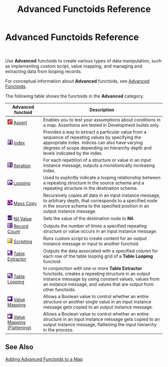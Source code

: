 ﻿---
title: Advanced Functoids Reference
TOCTitle: Advanced Functoids Reference
ms:assetid: 4b7a761f-510c-47ce-9506-4cb8e9ebba5c
ms:mtpsurl: https://msdn.microsoft.com/en-us/library/Aa560018(v=BTS.80)
ms:contentKeyID: 51527854
ms.date: 08/30/2017
mtps_version: v=BTS.80
---

# Advanced Functoids Reference

 

Use **Advanced** functoids to create various types of data manipulation, such as implementing custom script, value mapping, and managing and extracting data from looping records.

For conceptual information about **Advanced** functoids, see [Advanced Functoids](https://msdn.microsoft.com/en-us/library/aa561121\(v=bts.80\)).

The following table shows the functoids in the **Advanced** category.

<table>
<thead>
<tr class="header">
<th>Advanced functoid</th>
<th>Description</th>
</tr>
</thead>
<tbody>
<tr class="odd">
<td><img src="images/Aa560747.313715e0-e73d-4806-941a-413d5ad1dee3(BTS.80).jpeg" title="Assert functoid" alt="Assert functoid" /> <a href="assert-functoid-reference.md">Assert</a></td>
<td>Enables you to test your assumptions about conditions in a map. Assertions are tested in Development builds only.</td>
</tr>
<tr class="even">
<td><img src="images/Aa547061.0f578133-d730-4d60-bc4a-2832c31294b5(BTS.80).jpeg" /> <a href="index-functoid-reference.md">Index</a></td>
<td>Provides a way to extract a particular value from a sequence of repeating values by specifying the appropriate index. Indices can also have varying degrees of scope depending on hierarchy depth and levels indicated by the index.</td>
</tr>
<tr class="odd">
<td><img src="images/Aa560018.1c8ae190-aed0-49fc-b235-5c8b871b6b76(BTS.80).jpeg" /> <a href="iteration-functoid-reference.md">Iteration</a></td>
<td>For each repetition of a structure or value in an input instance message, outputs a monotonically increasing index.</td>
</tr>
<tr class="even">
<td><img src="images/Aa560018.1f70c94a-151c-4b07-9165-88873a0c33ff(BTS.80).jpeg" /> <a href="looping-functoid-reference.md">Looping</a></td>
<td>Used to explicitly indicate a looping relationship between a repeating structure in the source schema and a repeating structure in the destination schema.</td>
</tr>
<tr class="odd">
<td><img src="images/Aa560018.8d9b71f3-8e19-4b2b-a393-3592b01e07f3(BTS.80).jpeg" /> <a href="mass-copy-functoid-reference.md">Mass Copy</a></td>
<td>Recursively copies all data in an input instance message, to arbitrary depth, that corresponds to a specified node in the source schema to the specified position in an output instance message.</td>
</tr>
<tr class="even">
<td><img src="images/Aa560952.061a0589-22a0-4f1b-8c75-4ba58bf042ac(BTS.80).jpeg" title="Nil Value functoid" alt="Nil Value functoid" /> <a href="nil-value-functoid-reference.md">Nil Value</a></td>
<td>Sets the value of the destination node to <strong>Nil</strong>.</td>
</tr>
<tr class="odd">
<td><img src="images/Aa577847.8a6ab6c8-4e8b-4a53-8d3c-98303756f851(BTS.80).jpeg" /> <a href="record-count-functoid-reference.md">Record Count</a></td>
<td>Outputs the number of times a specified repeating structure or value occurs in an input instance message.</td>
</tr>
<tr class="even">
<td><img src="images/Aa560018.bd458694-6168-4c8c-90d2-da4407485122(BTS.80).jpeg" /> <a href="scripting-functoid-reference.md">Scripting</a></td>
<td>Runs custom script to create content for an output instance message or input to another functoid.</td>
</tr>
<tr class="odd">
<td><img src="images/Aa560018.4260373f-6d17-4b60-9fc5-661d0b829824(BTS.80).jpeg" /> <a href="table-extractor-functoid-reference.md">Table Extractor</a></td>
<td>Outputs the data associated with a specified column for each row of the table looping grid of a <strong>Table Looping</strong> functoid.</td>
</tr>
<tr class="even">
<td><img src="images/Aa559129.8f4b3620-4778-4d73-a60d-b11dea1766aa(BTS.80).jpeg" /> <a href="table-looping-functoid-reference.md">Table Looping</a></td>
<td>In conjunction with one or more <strong>Table Extractor</strong> functoids, creates a repeating structure in an output instance message by using constant values, values from an instance message, and values that are output from other functoids.</td>
</tr>
<tr class="odd">
<td><img src="images/Aa560018.7853c31e-dc26-4ffa-9608-29352508e725(BTS.80).jpeg" /> <a href="value-mapping-functoid-reference.md">Value Mapping</a></td>
<td>Allows a Boolean value to control whether an entire structure or another single value in an input instance message gets copied to an output instance message.</td>
</tr>
<tr class="even">
<td><img src="images/Aa561516.0b7c29fa-4dbc-4497-9411-86c7d1b81387(BTS.80).jpeg" /> <a href="value-mapping-flattening-functoid-reference.md">Value Mapping (Flattening)</a></td>
<td>Allows a Boolean value to control whether an entire structure in an input instance message gets copied to an output instance message, flattening the input hierarchy in the process.</td>
</tr>
</tbody>
</table>


## See Also

[Adding Advanced Functoids to a Map](https://msdn.microsoft.com/en-us/library/aa578352\(v=bts.80\))

